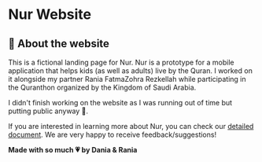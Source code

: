 # Nur Website

## 📝 About the website

This is a fictional landing page for Nur. Nur is a prototype for a mobile application that helps kids (as well as adults) live by the Quran. I worked on it alongside my partner Rania FatmaZohra Rezkellah while participating in the Quranthon organized by the Kingdom of Saudi Arabia.

I didn't finish working on the website as I was running out of time but putting public anyway 🙈.

If you are interested in learning more about Nur, you can check our [detailed document](https://drive.google.com/file/d/1JpjcsZQOxRwaZRE9WtuI5o5PV1ryzTm9/view?usp=sharing). We are very happy to receive feedback/suggestions!

**Made with so much 💗 by Dania & Rania** 
